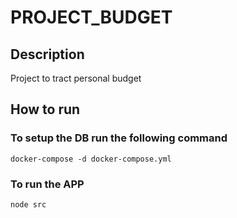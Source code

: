 # PROJECT_BUDGET
## Description 
 Project to tract personal budget
## How to run
### To setup the DB run the following command
    docker-compose -d docker-compose.yml
### To run the APP 
    node src
